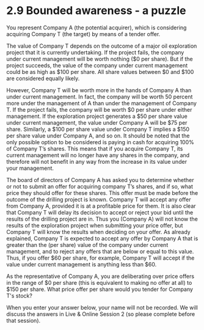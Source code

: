 # 2.9 Bounded awareness - a puzzle

You represent Company A (the potential acquirer), which is  considering acquiring Company T (the target) by means of a tender offer.

The value of Company T depends on the outcome of a major oil exploration project that it is currently undertaking. If the project fails, the company under current management will be worth nothing ($0 per share). But if the project succeeds, the value of the company under current management could be as high as $100 per share. All share values between $0 and $100 are considered equally likely.

However, Company T will be worth more in the hands of Company A than under current management. In fact, the company will be worth 50 percent more under the management of A than under the management of Company T. If the project fails, the company will be worth $0 per share under either management. If the exploration project generates a $50 per share value under current management, the value under Company A will be $75 per share. Similarly, a $100 per share value under Company T implies a $150 per share value under Company A, and so on. It should be noted that the only possible option to be considered is paying in cash for acquiring 100% of Company T’s shares. This means that if you acquire Company T, its current management will no longer have any shares in the company, and therefore will not benefit in any way from the increase in its value under your management.

The board of directors of Company A has asked you to determine whether or not to submit an offer for acquiring company T’s shares, and if so, what price they should offer for these shares. This offer must be made before the outcome of the drilling project is known. Company T will accept any offer from Company A, provided it is at a profitable price for
them. It is also clear that Company T will delay its decision to accept or reject your bid until the results of the drilling project are in. Thus you (Company A) will not know the results of the exploration project when submitting your price offer, but Company T will know the results when deciding on your offer. As already explained, Company T is expected to accept any offer by Company A that is greater than the (per share) value of the company under current management, and to reject any offers that are below or equal to this value. Thus, if you offer $60  per share, for example, Company T will accept if the value under current management is anything less than $60.

As the representative of Company A, you are deliberating over price offers in the range of $0  per share (this is equivalent to making no offer at all) to $150 per share. What price offer per share would you tender for Company T's stock?

When you enter your answer below, your name will not be recorded. We will discuss the answers in Live & Online Session 2 (so please complete before that session).